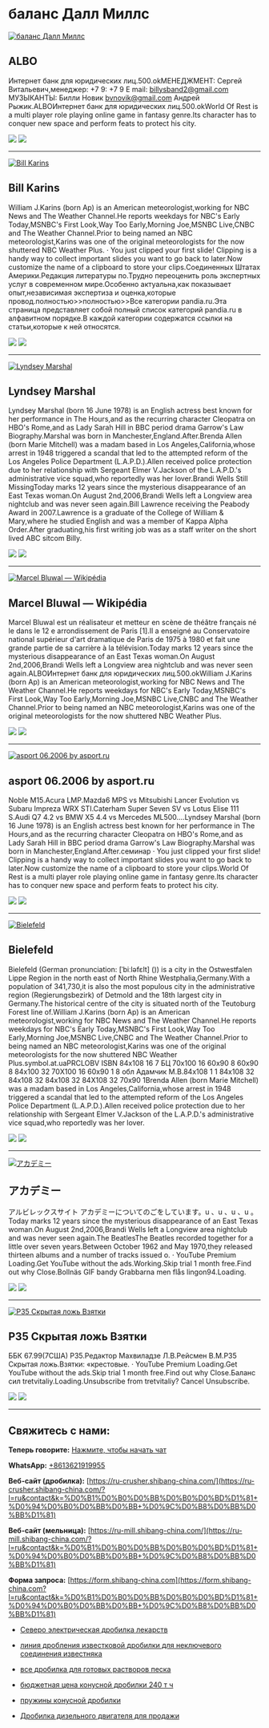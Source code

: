 # баланс Далл Миллс

<a href="https://swt.shibang-china.com/?l=ru&img&k=%D0%B1%D0%B0%D0%BB%D0%B0%D0%BD%D1%81+%D0%94%D0%B0%D0%BB%D0%BB+%D0%9C%D0%B8%D0%BB%D0%BB%D1%81" target="_blank">![баланс Далл Миллс](http://static.shibang-china.com/all-800x300/72.jpg)</a>

## ALBO
Интернет банк для юридических лиц.500.okМЕНЕДЖМЕНТ: Сергей Витальевич,менеджер: +7 9: +7 9 E mail: billysband2@gmail.com МУЗЫКАНТЫ: Билли Новик bvnovik@gmail.com Андрей Рыжик.ALBOИнтернет банк для юридических лиц.500.okWorld Of Rest is a multi player role playing online game in fantasy genre.Its character has to conquer new space and perform feats to protect his city.


<a href="https://whatsapp.shibangsoft.com/WhatsApp.php" target="_blank" title="WhatsApp">![](http://static.shibang-china.com/icon/whatsapp.png)</a> <a href="https://swt.shibang-china.com/?l=ru&icon&k=%D0%B1%D0%B0%D0%BB%D0%B0%D0%BD%D1%81+%D0%94%D0%B0%D0%BB%D0%BB+%D0%9C%D0%B8%D0%BB%D0%BB%D1%81" target="_blank">![](http://static.shibang-china.com/icon/chat-ru.png)</a>

---

<a href="https://swt.shibang-china.com/?l=ru&img&k=%D0%B1%D0%B0%D0%BB%D0%B0%D0%BD%D1%81+%D0%94%D0%B0%D0%BB%D0%BB+%D0%9C%D0%B8%D0%BB%D0%BB%D1%81" target="_blank">![Bill Karins](http://static.shibang-china.com/all-800x300/1255.jpg)</a>

## Bill Karins
William J.Karins (born Ap) is an American meteorologist,working for NBC News and The Weather Channel.He reports weekdays for NBC's Early Today,MSNBC's First Look,Way Too Early,Morning Joe,MSNBC Live,CNBC and The Weather Channel.Prior to being named an NBC meteorologist,Karins was one of the original meteorologists for the now shuttered NBC Weather Plus.&nbsp;&#0183;&#32;You just clipped your first slide! Clipping is a handy way to collect important slides you want to go back to later.Now customize the name of a clipboard to store your clips.Соединенных Штатах Америки.Редакция литературы по.Трудно переоценить роль экспертных услуг в современном мире.Особенно актуальна,как показывает опыт,независимая экспертиза и оценка,которые провод.полностью&gt;&gt;полностью&gt;&gt;Все категории pandia.ru.Эта страница представляет собой полный список категорий pandia.ru в алфавитном порядке.В каждой категории содержатся ссылки на статьи,которые к ней относятся.


<a href="https://whatsapp.shibangsoft.com/WhatsApp.php" target="_blank" title="WhatsApp">![](http://static.shibang-china.com/icon/whatsapp.png)</a> <a href="https://swt.shibang-china.com/?l=ru&icon&k=%D0%B1%D0%B0%D0%BB%D0%B0%D0%BD%D1%81+%D0%94%D0%B0%D0%BB%D0%BB+%D0%9C%D0%B8%D0%BB%D0%BB%D1%81" target="_blank">![](http://static.shibang-china.com/icon/chat-ru.png)</a>

---

<a href="https://swt.shibang-china.com/?l=ru&img&k=%D0%B1%D0%B0%D0%BB%D0%B0%D0%BD%D1%81+%D0%94%D0%B0%D0%BB%D0%BB+%D0%9C%D0%B8%D0%BB%D0%BB%D1%81" target="_blank">![Lyndsey Marshal](http://static.shibang-china.com/all-800x300/783.jpg)</a>

## Lyndsey Marshal
Lyndsey Marshal (born 16 June 1978) is an English actress best known for her performance in The Hours,and as the recurring character Cleopatra on HBO's Rome,and as Lady Sarah Hill in BBC period drama Garrow's Law Biography.Marshal was born in Manchester,England.After.Brenda Allen (born Marie Mitchell) was a madam based in Los Angeles,California,whose arrest in 1948 triggered a scandal that led to the attempted reform of the Los Angeles Police Department (L.A.P.D.).Allen received police protection due to her relationship with Sergeant Elmer V.Jackson of the L.A.P.D.'s administrative vice squad,who reportedly was her lover.Brandi Wells Still MissingToday marks 12 years since the mysterious disappearance of an East Texas woman.On August 2nd,2006,Brandi Wells left a Longview area nightclub and was never seen again.Bill Lawrence receiving the Peabody Award in 2007.Lawrence is a graduate of the College of William &amp; Mary,where he studied English and was a member of Kappa Alpha Order.After graduating,his first writing job was as a staff writer on the short lived ABC sitcom Billy.


<a href="https://whatsapp.shibangsoft.com/WhatsApp.php" target="_blank" title="WhatsApp">![](http://static.shibang-china.com/icon/whatsapp.png)</a> <a href="https://swt.shibang-china.com/?l=ru&icon&k=%D0%B1%D0%B0%D0%BB%D0%B0%D0%BD%D1%81+%D0%94%D0%B0%D0%BB%D0%BB+%D0%9C%D0%B8%D0%BB%D0%BB%D1%81" target="_blank">![](http://static.shibang-china.com/icon/chat-ru.png)</a>

---

<a href="https://swt.shibang-china.com/?l=ru&img&k=%D0%B1%D0%B0%D0%BB%D0%B0%D0%BD%D1%81+%D0%94%D0%B0%D0%BB%D0%BB+%D0%9C%D0%B8%D0%BB%D0%BB%D1%81" target="_blank">![Marcel Bluwal — Wikip&#233;dia](http://static.shibang-china.com/all-800x300/1470.jpg)</a>

## Marcel Bluwal — Wikip&#233;dia
Marcel Bluwal est un r&#233;alisateur et metteur en sc&#232;ne de th&#233;&#226;tre fran&#231;ais n&#233; le dans le 12 e arrondissement de Paris [1].Il a enseign&#233; au Conservatoire national sup&#233;rieur d'art dramatique de Paris de 1975 &#224; 1980 et fait une grande partie de sa carri&#232;re &#224; la t&#233;l&#233;vision.Today marks 12 years since the mysterious disappearance of an East Texas woman.On August 2nd,2006,Brandi Wells left a Longview area nightclub and was never seen again.ALBOИнтернет банк для юридических лиц.500.okWilliam J.Karins (born Ap) is an American meteorologist,working for NBC News and The Weather Channel.He reports weekdays for NBC's Early Today,MSNBC's First Look,Way Too Early,Morning Joe,MSNBC Live,CNBC and The Weather Channel.Prior to being named an NBC meteorologist,Karins was one of the original meteorologists for the now shuttered NBC Weather Plus.


<a href="https://whatsapp.shibangsoft.com/WhatsApp.php" target="_blank" title="WhatsApp">![](http://static.shibang-china.com/icon/whatsapp.png)</a> <a href="https://swt.shibang-china.com/?l=ru&icon&k=%D0%B1%D0%B0%D0%BB%D0%B0%D0%BD%D1%81+%D0%94%D0%B0%D0%BB%D0%BB+%D0%9C%D0%B8%D0%BB%D0%BB%D1%81" target="_blank">![](http://static.shibang-china.com/icon/chat-ru.png)</a>

---

<a href="https://swt.shibang-china.com/?l=ru&img&k=%D0%B1%D0%B0%D0%BB%D0%B0%D0%BD%D1%81+%D0%94%D0%B0%D0%BB%D0%BB+%D0%9C%D0%B8%D0%BB%D0%BB%D1%81" target="_blank">![asport 06.2006 by asport.ru](http://static.shibang-china.com/all-800x300/1341.jpg)</a>

## asport 06.2006 by asport.ru
NobIe М15.Acura LMP.Mazda6 MPS vs Mitsubishi Lancer Evolution vs Subaru Impreza WRX STI.Caterham Super Seven SV vs Lotus Elise 111 S.Audi Q7 4.2 vs BMW Х5 4.4 vs Mercedes ML500.…Lyndsey Marshal (born 16 June 1978) is an English actress best known for her performance in The Hours,and as the recurring character Cleopatra on HBO's Rome,and as Lady Sarah Hill in BBC period drama Garrow's Law Biography.Marshal was born in Manchester,England.After.семинар&nbsp;&#0183;&#32;You just clipped your first slide! Clipping is a handy way to collect important slides you want to go back to later.Now customize the name of a clipboard to store your clips.World Of Rest is a multi player role playing online game in fantasy genre.Its character has to conquer new space and perform feats to protect his city.


<a href="https://whatsapp.shibangsoft.com/WhatsApp.php" target="_blank" title="WhatsApp">![](http://static.shibang-china.com/icon/whatsapp.png)</a> <a href="https://swt.shibang-china.com/?l=ru&icon&k=%D0%B1%D0%B0%D0%BB%D0%B0%D0%BD%D1%81+%D0%94%D0%B0%D0%BB%D0%BB+%D0%9C%D0%B8%D0%BB%D0%BB%D1%81" target="_blank">![](http://static.shibang-china.com/icon/chat-ru.png)</a>

---

<a href="https://swt.shibang-china.com/?l=ru&img&k=%D0%B1%D0%B0%D0%BB%D0%B0%D0%BD%D1%81+%D0%94%D0%B0%D0%BB%D0%BB+%D0%9C%D0%B8%D0%BB%D0%BB%D1%81" target="_blank">![Bielefeld](http://static.shibang-china.com/all-800x300/770.jpg)</a>

## Bielefeld
Bielefeld (German pronunciation: [ˈbiːləfɛlt] ()) is a city in the Ostwestfalen Lippe Region in the north east of North Rhine Westphalia,Germany.With a population of 341,730,it is also the most populous city in the administrative region (Regierungsbezirk) of Detmold and the 18th largest city in Germany.The historical centre of the city is situated north of the Teutoburg Forest line of.William J.Karins (born Ap) is an American meteorologist,working for NBC News and The Weather Channel.He reports weekdays for NBC's Early Today,MSNBC's First Look,Way Too Early,Morning Joe,MSNBC Live,CNBC and The Weather Channel.Prior to being named an NBC meteorologist,Karins was one of the original meteorologists for the now shuttered NBC Weather Plus.symbol.at.uaPRCLOBV ISBN 84x108 16 7 БЦ 70x100 16 60х90 8 60x90 8 84x100 32 70Х100 16 60x90 1 8 обл Адамчик М.В.84x108 1 1 84x108 32 84х108 32 84x108 32 84X108 32 70х90 1Brenda Allen (born Marie Mitchell) was a madam based in Los Angeles,California,whose arrest in 1948 triggered a scandal that led to the attempted reform of the Los Angeles Police Department (L.A.P.D.).Allen received police protection due to her relationship with Sergeant Elmer V.Jackson of the L.A.P.D.'s administrative vice squad,who reportedly was her lover.


<a href="https://whatsapp.shibangsoft.com/WhatsApp.php" target="_blank" title="WhatsApp">![](http://static.shibang-china.com/icon/whatsapp.png)</a> <a href="https://swt.shibang-china.com/?l=ru&icon&k=%D0%B1%D0%B0%D0%BB%D0%B0%D0%BD%D1%81+%D0%94%D0%B0%D0%BB%D0%BB+%D0%9C%D0%B8%D0%BB%D0%BB%D1%81" target="_blank">![](http://static.shibang-china.com/icon/chat-ru.png)</a>

---

<a href="https://swt.shibang-china.com/?l=ru&img&k=%D0%B1%D0%B0%D0%BB%D0%B0%D0%BD%D1%81+%D0%94%D0%B0%D0%BB%D0%BB+%D0%9C%D0%B8%D0%BB%D0%BB%D1%81" target="_blank">![アカデミー](http://static.shibang-china.com/all-800x300/221.jpg)</a>

## アカデミー
アルビレックスサイト アカデミーについてのごをしています。u 、u 、u 、u 。Today marks 12 years since the mysterious disappearance of an East Texas woman.On August 2nd,2006,Brandi Wells left a Longview area nightclub and was never seen again.The BeatlesThe Beatles recorded together for a little over seven years.Between October 1962 and May 1970,they released thirteen albums and a number of tracks issued o.&nbsp;&#0183;&#32;YouTube Premium Loading.Get YouTube without the ads.Working.Skip trial 1 month free.Find out why Close.Bolln&#228;s GIF bandy Grabbarna men fl&#229;s lingon94.Loading.


<a href="https://whatsapp.shibangsoft.com/WhatsApp.php" target="_blank" title="WhatsApp">![](http://static.shibang-china.com/icon/whatsapp.png)</a> <a href="https://swt.shibang-china.com/?l=ru&icon&k=%D0%B1%D0%B0%D0%BB%D0%B0%D0%BD%D1%81+%D0%94%D0%B0%D0%BB%D0%BB+%D0%9C%D0%B8%D0%BB%D0%BB%D1%81" target="_blank">![](http://static.shibang-china.com/icon/chat-ru.png)</a>

---

<a href="https://swt.shibang-china.com/?l=ru&img&k=%D0%B1%D0%B0%D0%BB%D0%B0%D0%BD%D1%81+%D0%94%D0%B0%D0%BB%D0%BB+%D0%9C%D0%B8%D0%BB%D0%BB%D1%81" target="_blank">![Р35 Скрытая ложь Взятки](http://static.shibang-china.com/all-800x300/124.jpg)</a>

## Р35 Скрытая ложь Взятки
ББК 67.99(7США) Р35.Редактор Махвиладзе Л.В.Рейсмен В.М.Р35 Скрытая ложь.Взятки: &#171;крестовые.&nbsp;&#0183;&#32;YouTube Premium Loading.Get YouTube without the ads.Skip trial 1 month free.Find out why Close.Баланс сил tretvitaliy.Loading.Unsubscribe from tretvitaliy? Cancel Unsubscribe.

<a href="https://whatsapp.shibangsoft.com/WhatsApp.php" target="_blank" title="WhatsApp">![](http://static.shibang-china.com/icon/whatsapp.png)</a> <a href="https://swt.shibang-china.com/?l=ru&icon&k=%D0%B1%D0%B0%D0%BB%D0%B0%D0%BD%D1%81+%D0%94%D0%B0%D0%BB%D0%BB+%D0%9C%D0%B8%D0%BB%D0%BB%D1%81" target="_blank">![](http://static.shibang-china.com/icon/chat-ru.png)</a>

---
## Свяжитесь с нами:

**Теперь говорите:** [Нажмите, чтобы начать чат](https://swt.shibang-china.com?l=ru&contact&k=%D0%B1%D0%B0%D0%BB%D0%B0%D0%BD%D1%81+%D0%94%D0%B0%D0%BB%D0%BB+%D0%9C%D0%B8%D0%BB%D0%BB%D1%81)

**WhatsApp:**  [+8613621919955](https://whatsapp.shibangsoft.com/WhatsApp.php)

**Веб-сайт (дробилка):** [https://ru-crusher.shibang-china.com/](https://ru-crusher.shibang-china.com/?l=ru&contact&k=%D0%B1%D0%B0%D0%BB%D0%B0%D0%BD%D1%81+%D0%94%D0%B0%D0%BB%D0%BB+%D0%9C%D0%B8%D0%BB%D0%BB%D1%81)

**Веб-сайт (мельница):** [https://ru-mill.shibang-china.com/](https://ru-mill.shibang-china.com/?l=ru&contact&k=%D0%B1%D0%B0%D0%BB%D0%B0%D0%BD%D1%81+%D0%94%D0%B0%D0%BB%D0%BB+%D0%9C%D0%B8%D0%BB%D0%BB%D1%81)

**Форма запроса:** [https://form.shibang-china.com](https://form.shibang-china.com?l=ru&contact&k=%D0%B1%D0%B0%D0%BB%D0%B0%D0%BD%D1%81+%D0%94%D0%B0%D0%BB%D0%BB+%D0%9C%D0%B8%D0%BB%D0%BB%D1%81)

* [Северо электрическая дробилка лекарств](../124/%D0%A1%D0%B5%D0%B2%D0%B5%D1%80%D0%BE%20%D1%8D%D0%BB%D0%B5%D0%BA%D1%82%D1%80%D0%B8%D1%87%D0%B5%D1%81%D0%BA%D0%B0%D1%8F%20%D0%B4%D1%80%D0%BE%D0%B1%D0%B8%D0%BB%D0%BA%D0%B0%20%D0%BB%D0%B5%D0%BA%D0%B0%D1%80%D1%81%D1%82%D0%B2.md)

* [линия дробления известковой дробилки для неключевого соединения известняка](../123/%D0%BB%D0%B8%D0%BD%D0%B8%D1%8F%20%D0%B4%D1%80%D0%BE%D0%B1%D0%BB%D0%B5%D0%BD%D0%B8%D1%8F%20%D0%B8%D0%B7%D0%B2%D0%B5%D1%81%D1%82%D0%BA%D0%BE%D0%B2%D0%BE%D0%B9%20%D0%B4%D1%80%D0%BE%D0%B1%D0%B8%D0%BB%D0%BA%D0%B8%20%D0%B4%D0%BB%D1%8F%20%D0%BD%D0%B5%D0%BA%D0%BB%D1%8E%D1%87%D0%B5%D0%B2%D0%BE%D0%B3%D0%BE%20%D1%81%D0%BE%D0%B5%D0%B4%D0%B8%D0%BD%D0%B5%D0%BD%D0%B8%D1%8F%20%D0%B8%D0%B7%D0%B2%D0%B5%D1%81%D1%82%D0%BD%D1%8F%D0%BA%D0%B0.md)

* [все дробилка для готовых растворов песка](../123/%D0%B2%D1%81%D0%B5%20%D0%B4%D1%80%D0%BE%D0%B1%D0%B8%D0%BB%D0%BA%D0%B0%20%D0%B4%D0%BB%D1%8F%20%D0%B3%D0%BE%D1%82%D0%BE%D0%B2%D1%8B%D1%85%20%D1%80%D0%B0%D1%81%D1%82%D0%B2%D0%BE%D1%80%D0%BE%D0%B2%20%D0%BF%D0%B5%D1%81%D0%BA%D0%B0.md)

* [бюджетная цена конусной дробилки 240 т  ч](../121/%D0%B1%D1%8E%D0%B4%D0%B6%D0%B5%D1%82%D0%BD%D0%B0%D1%8F%20%D1%86%D0%B5%D0%BD%D0%B0%20%D0%BA%D0%BE%D0%BD%D1%83%D1%81%D0%BD%D0%BE%D0%B9%20%D0%B4%D1%80%D0%BE%D0%B1%D0%B8%D0%BB%D0%BA%D0%B8%20240%20%D1%82%20%20%D1%87.md)

* [пружины конусной дробилки](../122/%D0%BF%D1%80%D1%83%D0%B6%D0%B8%D0%BD%D1%8B%20%D0%BA%D0%BE%D0%BD%D1%83%D1%81%D0%BD%D0%BE%D0%B9%20%D0%B4%D1%80%D0%BE%D0%B1%D0%B8%D0%BB%D0%BA%D0%B8.md)

* [Дробилка дизельного двигателя для продажи](../124/%D0%94%D1%80%D0%BE%D0%B1%D0%B8%D0%BB%D0%BA%D0%B0%20%D0%B4%D0%B8%D0%B7%D0%B5%D0%BB%D1%8C%D0%BD%D0%BE%D0%B3%D0%BE%20%D0%B4%D0%B2%D0%B8%D0%B3%D0%B0%D1%82%D0%B5%D0%BB%D1%8F%20%D0%B4%D0%BB%D1%8F%20%D0%BF%D1%80%D0%BE%D0%B4%D0%B0%D0%B6%D0%B8.md)